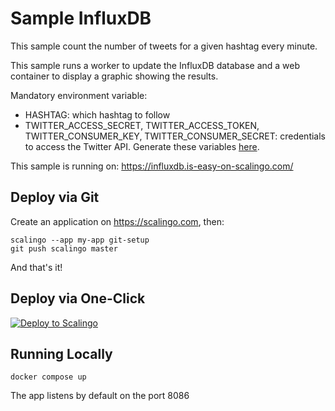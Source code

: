 # Sample InfluxDB

This sample count the number of tweets for a given hashtag every minute.

This sample runs a worker to update the InfluxDB database and a web container to display a graphic
showing the results.

Mandatory environment variable:

- HASHTAG: which hashtag to follow
- TWITTER_ACCESS_SECRET, TWITTER_ACCESS_TOKEN, TWITTER_CONSUMER_KEY, TWITTER_CONSUMER_SECRET:
  credentials to access the Twitter API. Generate these variables [here](https://apps.twitter.com/).

This sample is running on: https://influxdb.is-easy-on-scalingo.com/

## Deploy via Git

Create an application on https://scalingo.com, then:

```shell
scalingo --app my-app git-setup
git push scalingo master
```

And that's it!

## Deploy via One-Click

[![Deploy to Scalingo](https://cdn.scalingo.com/deploy/button.svg)](https://dashboard.scalingo.com/create/app?source=https://github.com/Scalingo/sample-influxdb#master)

## Running Locally

```shell
docker compose up
```

The app listens by default on the port 8086